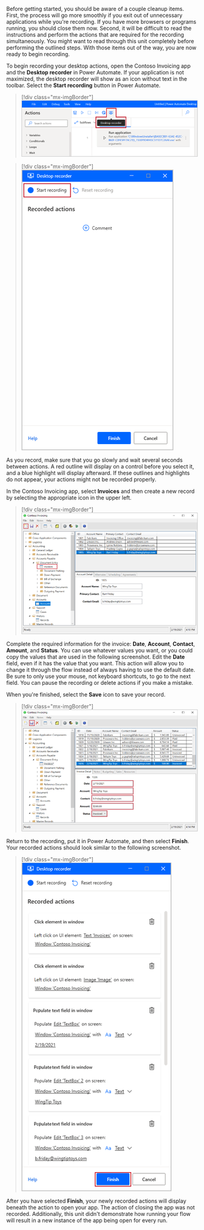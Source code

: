 Before getting started, you should be aware of a couple cleanup items. First, the process will go more smoothly if you exit out of unnecessary applications while you're recording. If you have more browsers or programs running, you should close them now. Second, it will be difficult to read the instructions and perform the actions that are required for the recording simultaneously. You might want to read through this unit completely before performing the outlined steps. With those items out of the way, you are now ready to begin recording.

To begin recording your desktop actions, open the Contoso Invoicing app and the **Desktop recorder** in Power Automate. If your application is not maximized, the desktop recorder will show as an icon without text in the toolbar. Select the **Start recording** button in Power Automate.

> [!div class="mx-imgBorder"]
> [![Screenshot of the record desktop feature in the toolbar.](../media/record-desktop.png)](../media/record-desktop.png#lightbox)

> [!div class="mx-imgBorder"]
> [![Screenshot of the record desktop window with Start recording button.](../media/record-desktop-start.png)](../media/record-desktop-start.png#lightbox)

As you record, make sure that you go slowly and wait several seconds between actions. A red outline will display on a control before you select it, and a blue highlight will display afterward. If these outlines and highlights do not appear, your actions might not be recorded properly.

In the Contoso Invoicing app, select **Invoices** and then create a new record by selecting the appropriate icon in the upper left.

> [!div class="mx-imgBorder"]
> [![Screenshot of the Contoso Invoice with Invoices in Document entry highlighted.](../media/contoso-invoice.png)](../media/contoso-invoice.png#lightbox)

Complete the required information for the invoice: **Date**, **Account**, **Contact**, **Amount**, and **Status**. You can use whatever values you want, or you could copy the values that are used in the following screenshot. Edit the **Date** field, even if it has the value that you want. This action will allow you to change it through the flow instead of always having to use the default date. Be sure to only use your mouse, not keyboard shortcuts, to go to the next field. You can pause the recording or delete actions if you make a mistake.

When you're finished, select the **Save** icon to save your record.

> [!div class="mx-imgBorder"]
> [![Screenshot of the Contoso Invoice with invoice details displayed.](../media/contoso-invoice-detail.png)](../media/contoso-invoice-detail.png#lightbox)

Return to the recording, put it in Power Automate, and then select **Finish**. Your recorded actions should look similar to the following screenshot.

> [!div class="mx-imgBorder"]
> [![Screenshot of the Recorded actions list with Finish button.](../media/recorded-actions.png)](../media/recorded-actions.png#lightbox)

After you have selected **Finish**, your newly recorded actions will display beneath the action to open your app. The action of closing the app was not recorded. Additionally, this unit didn't demonstrate how running your flow will result in a new instance of the app being open for every run.
